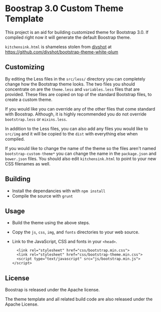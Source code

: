 # Boostrap 3.0 Custom Theme Template

This project is an aid for building customized theme for Bootstrap 3.0. If compiled right now it will generate the default Boostrap theme.

`kitchensink.html` is shameless stolen from [divshot](http://www.divshot.com/) at https://github.com/divshot/bootstrap-theme-white-plum

## Customizing
By editing the Less files in the `src/less/` directory you can completely change how the Bootstrap theme looks. The two files you should concentrate on are the `theme.less` and `variables.less` files that are provided. These files are copied on top of the standard Bootstrap files, to create a custom theme.

If you would like you can override any of the other files that come standard with Boostrap. Although, it is highly recommended you do not override `bootstrap.less` or `mixins.less`.

In addition to the Less files, you can also add any files you would like to `src/img` and it will be copied to the `dist` with everything else when compiled.

If you would like to change the name of the theme so the files aren't named `bootstrap-custom-theme*` you can change the name in the `package.json` and `bower.json` files. You should also edit `kitchensink.html` to point to your new CSS filenames as well.

## Building
- Install the dependancies with with `npm install`
- Compile the source with `grunt`

## Usage
- Build the theme using the above steps.
- Copy the `js`, `css`, `img`, and `fonts` directories to your web source.
- Link to the JavaScript, CSS and fonts in your `<head>`.

		<link rel="stylesheet" href="css/bootstrap.min.css">
		<link rel="stylesheet" href="css/bootstrap-theme.min.css">
		<script type="text/javascript" src="js/bootstrap.min.js"></script>

## License

Boostrap is released under the Apache license.

The theme template and all related build code are also released under the Apache License.
